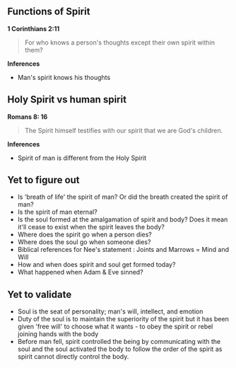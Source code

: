 
## Functions of Spirit

**1 Corinthians 2:11**
> For who knows a person's thoughts except their own spirit within them? 

**Inferences**

* Man's spirit knows his thoughts

## Holy Spirit vs human spirit
**Romans 8: 16**
> The Spirit himself testifies with our spirit that we are God's children.

**Inferences**

* Spirit of man is different from the Holy Spirit

## Yet to figure out
* Is 'breath of life' the spirit of man? Or did the breath created the spirit of man?
* Is the spirit of man eternal?
* Is the soul formed at the amalgamation of spirit and body? Does it mean it'll cease to exist when the spirit leaves the body?
* Where does the spirit go when a person dies?
* Where does the soul go when someone dies?
* Biblical references for Nee's statement : Joints and Marrows = Mind and Will
* How and when does spirit and soul get formed today?
* What happened when Adam & Eve sinned?



## Yet to validate

* Soul is the seat of personality; man's will, intellect, and emotion
* Duty of the soul is to maintain the superiority of the spirit but it has been given 'free will' to choose what it wants - to obey the spirit or rebel joining hands with the body
* Before man fell, spirit controlled the being by communicating with the soul and the soul activated the body to follow the order of the spirit as spirit cannot directly control the body.

